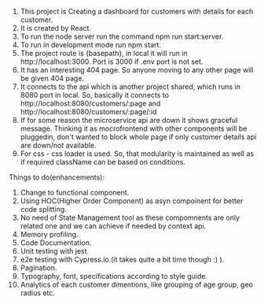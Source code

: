 1. This project is Creating a dashboard for customers with details for each customer.
2. It is created by React.
3. To run the node server run the command npm run start:server.
4. To run in development mode run npm start.
5. The project route is {basepath}, in local it will run in http://localhost:3000. Port is 3000 if .env port is not set.
6. It has an interesting 404 page. So anyone moving to any other page will be given 404 page.
7. It connects to the api which is another project shared, which runs in 8080 port in local. So, basically it connects to http://localhost:8080/customers/:page and http://localhost:8080/customers/:page/:id
8. If for some reason the microservice api are down it shows graceful message. Thinking it as mocrofrontend with other components will be pluggedin, don't wanted to block whole page if only customer details api are down/not available.
9. For css -  css loader is used. So, that modularity is maintained as well as if required className can be based on conditions.

Things to do(enhancements):

1. Change to functional component.
2. Using HOC(Higher Order Component) as asyn compoinent for better code splitting.
3. No need of State Management tool as these compomnents are only related one and we can achieve if needed by context api.
4. Memory profiling.
5. Code Documentation.
6. Unit testing with jest.
7. e2e testing with Cypress.io.(it takes quite a bit time though :) ).
8. Pagination.
9. Typography, font, specifications according to style guide.
10. Analytics of each customer dimentions, like grouping of age group, geo radius etc.

